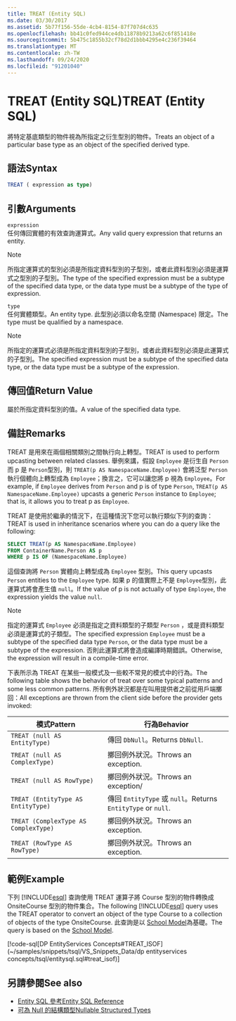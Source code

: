 ```yaml
---
title: TREAT (Entity SQL)
ms.date: 03/30/2017
ms.assetid: 5b77f156-55de-4cb4-8154-87f707d4c635
ms.openlocfilehash: bb41c0fed944ce4db11878b9213a62c6f851418e
ms.sourcegitcommit: 5b475c1855b32cf78d2d1bbb4295e4c236f39464
ms.translationtype: MT
ms.contentlocale: zh-TW
ms.lasthandoff: 09/24/2020
ms.locfileid: "91201040"
---
```

# <a name="treat-entity-sql"></a><span data-ttu-id="db503-102">TREAT (Entity SQL)</span><span class="sxs-lookup"><span data-stu-id="db503-102">TREAT (Entity SQL)</span></span>

<span data-ttu-id="db503-103">將特定基底類型的物件視為所指定之衍生型別的物件。</span><span class="sxs-lookup"><span data-stu-id="db503-103">Treats an object of a particular base type as an object of the specified derived type.</span></span>  
  
## <a name="syntax"></a><span data-ttu-id="db503-104">語法</span><span class="sxs-lookup"><span data-stu-id="db503-104">Syntax</span></span>  
  
```sql  
TREAT ( expression as type)  
```  
  
## <a name="arguments"></a><span data-ttu-id="db503-105">引數</span><span class="sxs-lookup"><span data-stu-id="db503-105">Arguments</span></span>  

 `expression`  
 <span data-ttu-id="db503-106">任何傳回實體的有效查詢運算式。</span><span class="sxs-lookup"><span data-stu-id="db503-106">Any valid query expression that returns an entity.</span></span>  
  
> [!NOTE]
> <span data-ttu-id="db503-107">所指定運算式的型別必須是所指定資料型別的子型別，或者此資料型別必須是運算式之型別的子型別。</span><span class="sxs-lookup"><span data-stu-id="db503-107">The type of the specified expression must be a subtype of the specified data type, or the data type must be a subtype of the type of expression.</span></span>  
  
 `type`  
 <span data-ttu-id="db503-108">任何實體類型。</span><span class="sxs-lookup"><span data-stu-id="db503-108">An entity type.</span></span> <span data-ttu-id="db503-109">此型別必須以命名空間 (Namespace) 限定。</span><span class="sxs-lookup"><span data-stu-id="db503-109">The type must be qualified by a namespace.</span></span>  
  
> [!NOTE]
> <span data-ttu-id="db503-110">所指定的運算式必須是所指定資料型別的子型別，或者此資料型別必須是此運算式的子型別。</span><span class="sxs-lookup"><span data-stu-id="db503-110">The specified expression must be a subtype of the specified data type, or the data type must be a subtype of the expression.</span></span>  
  
## <a name="return-value"></a><span data-ttu-id="db503-111">傳回值</span><span class="sxs-lookup"><span data-stu-id="db503-111">Return Value</span></span>  

 <span data-ttu-id="db503-112">屬於所指定資料型別的值。</span><span class="sxs-lookup"><span data-stu-id="db503-112">A value of the specified data type.</span></span>  
  
## <a name="remarks"></a><span data-ttu-id="db503-113">備註</span><span class="sxs-lookup"><span data-stu-id="db503-113">Remarks</span></span>  

 <span data-ttu-id="db503-114">TREAT 是用來在兩個相關類別之間執行向上轉型。</span><span class="sxs-lookup"><span data-stu-id="db503-114">TREAT is used to perform upcasting between related classes.</span></span> <span data-ttu-id="db503-115">舉例來講，假設 `Employee` 是衍生自 `Person` 而 p 是 `Person`型別，則 `TREAT(p AS NamespaceName.Employee)` 會將泛型 `Person` 執行個體向上轉型成為 `Employee`；換言之，它可以讓您將 p 視為 `Employee`。</span><span class="sxs-lookup"><span data-stu-id="db503-115">For example, if `Employee` derives from `Person` and p is of type `Person`, `TREAT(p AS NamespaceName.Employee)` upcasts a generic `Person` instance to `Employee`; that is, it allows you to treat p as `Employee`.</span></span>  
  
 <span data-ttu-id="db503-116">TREAT 是使用於繼承的情況下，在這種情況下您可以執行類似下列的查詢：</span><span class="sxs-lookup"><span data-stu-id="db503-116">TREAT is used in inheritance scenarios where you can do a query like the following:</span></span>  
  
```sql  
SELECT TREAT(p AS NamespaceName.Employee)  
FROM ContainerName.Person AS p  
WHERE p IS OF (NamespaceName.Employee)
```  
  
 <span data-ttu-id="db503-117">這個查詢將 `Person` 實體向上轉型成為 `Employee` 型別。</span><span class="sxs-lookup"><span data-stu-id="db503-117">This query upcasts `Person` entities to the `Employee` type.</span></span> <span data-ttu-id="db503-118">如果 p 的值實際上不是 `Employee`型別，此運算式將會產生值 `null`。</span><span class="sxs-lookup"><span data-stu-id="db503-118">If the value of p is not actually of type `Employee`, the expression yields the value `null`.</span></span>  
  
> [!NOTE]
> <span data-ttu-id="db503-119">指定的運算式 `Employee` 必須是指定之資料類型的子類型 `Person` ，或是資料類型必須是運算式的子類型。</span><span class="sxs-lookup"><span data-stu-id="db503-119">The specified expression `Employee` must be a subtype of the specified data type `Person`, or the data type must be a subtype of the expression.</span></span> <span data-ttu-id="db503-120">否則此運算式將會造成編譯時期錯誤。</span><span class="sxs-lookup"><span data-stu-id="db503-120">Otherwise, the expression will result in a compile-time error.</span></span>  
  
 <span data-ttu-id="db503-121">下表所示為 TREAT 在某些一般模式及一些較不常見的模式中的行為。</span><span class="sxs-lookup"><span data-stu-id="db503-121">The following table shows the behavior of treat over some typical patterns and some less common patterns.</span></span> <span data-ttu-id="db503-122">所有例外狀況都是在叫用提供者之前從用戶端擲回：</span><span class="sxs-lookup"><span data-stu-id="db503-122">All exceptions are thrown from the client side before the provider gets invoked:</span></span>  
  
|<span data-ttu-id="db503-123">模式</span><span class="sxs-lookup"><span data-stu-id="db503-123">Pattern</span></span>|<span data-ttu-id="db503-124">行為</span><span class="sxs-lookup"><span data-stu-id="db503-124">Behavior</span></span>|  
|-------------|--------------|  
|`TREAT (null AS EntityType)`|<span data-ttu-id="db503-125">傳回 `DbNull`。</span><span class="sxs-lookup"><span data-stu-id="db503-125">Returns `DbNull`.</span></span>|  
|`TREAT (null AS ComplexType)`|<span data-ttu-id="db503-126">擲回例外狀況。</span><span class="sxs-lookup"><span data-stu-id="db503-126">Throws an exception.</span></span>|  
|`TREAT (null AS RowType)`|<span data-ttu-id="db503-127">擲回例外狀況。</span><span class="sxs-lookup"><span data-stu-id="db503-127">Throws an exception/</span></span>|  
|`TREAT (EntityType AS EntityType)`|<span data-ttu-id="db503-128">傳回 `EntityType` 或 `null`。</span><span class="sxs-lookup"><span data-stu-id="db503-128">Returns `EntityType` or `null`.</span></span>|  
|`TREAT (ComplexType AS ComplexType)`|<span data-ttu-id="db503-129">擲回例外狀況。</span><span class="sxs-lookup"><span data-stu-id="db503-129">Throws an exception.</span></span>|  
|`TREAT (RowType AS RowType)`|<span data-ttu-id="db503-130">擲回例外狀況。</span><span class="sxs-lookup"><span data-stu-id="db503-130">Throws an exception.</span></span>|  
  
## <a name="example"></a><span data-ttu-id="db503-131">範例</span><span class="sxs-lookup"><span data-stu-id="db503-131">Example</span></span>  

 <span data-ttu-id="db503-132">下列 [!INCLUDE[esql](../../../../../../includes/esql-md.md)] 查詢使用 TREAT 運算子將 Course 型別的物件轉換成 OnsiteCourse 型別的物件集合。</span><span class="sxs-lookup"><span data-stu-id="db503-132">The following [!INCLUDE[esql](../../../../../../includes/esql-md.md)] query uses the TREAT operator to convert an object of the type Course to a collection of objects of the type OnsiteCourse.</span></span> <span data-ttu-id="db503-133">此查詢是以 [School Model](/previous-versions/dotnet/netframework-4.0/bb896300(v=vs.100))為基礎。</span><span class="sxs-lookup"><span data-stu-id="db503-133">The query is based on the [School Model](/previous-versions/dotnet/netframework-4.0/bb896300(v=vs.100)).</span></span>  
  
 [!code-sql[DP EntityServices Concepts#TREAT_ISOF](~/samples/snippets/tsql/VS_Snippets_Data/dp entityservices concepts/tsql/entitysql.sql#treat_isof)]  
  
## <a name="see-also"></a><span data-ttu-id="db503-134">另請參閱</span><span class="sxs-lookup"><span data-stu-id="db503-134">See also</span></span>

- [<span data-ttu-id="db503-135">Entity SQL 參考</span><span class="sxs-lookup"><span data-stu-id="db503-135">Entity SQL Reference</span></span>](entity-sql-reference.md)
- [<span data-ttu-id="db503-136">可為 Null 的結構類型</span><span class="sxs-lookup"><span data-stu-id="db503-136">Nullable Structured Types</span></span>](nullable-structured-types-entity-sql.md)
